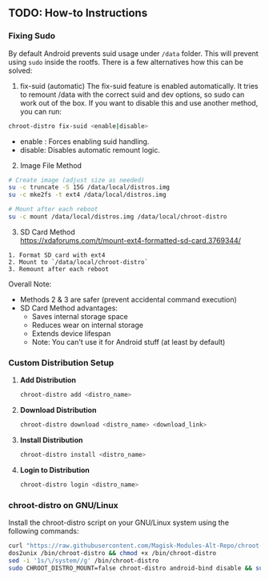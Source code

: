 ## TODO: How-to Instructions

### Fixing Sudo

By default Android prevents suid usage under `/data` folder. This will prevent using `sudo` inside the rootfs. There is a few alternatives how this can be solved:

1. fix-suid (automatic)
The fix-suid feature is enabled automatically. It tries to remount /data with the correct suid and dev options, so sudo can work out of the box.
If you want to disable this and use another method, you can run:
```bash
chroot-distro fix-suid <enable|disable>
```
- enable : Forces enabling suid handling.
- disable: Disables automatic remount logic.

2. Image File Method
```bash
# Create image (adjust size as needed)
su -c truncate -S 15G /data/local/distros.img
su -c mke2fs -t ext4 /data/local/distros.img

# Mount after each reboot
su -c mount /data/local/distros.img /data/local/chroot-distro
```

3. SD Card Method  
https://xdaforums.com/t/mount-ext4-formatted-sd-card.3769344/
```
1. Format SD card with ext4
2. Mount to `/data/local/chroot-distro`
3. Remount after each reboot
```
Overall Note:
- Methods 2 & 3 are safer (prevent accidental command execution)
- SD Card Method advantages:
  - Saves internal storage space
  - Reduces wear on internal storage
  - Extends device lifespan
  - Note: You can't use it for Android stuff (at least by default)

### Custom Distribution Setup

1. **Add Distribution**  
   ```bash
   chroot-distro add <distro_name>
   ```

2. **Download Distribution**  
   ```bash
   chroot-distro download <distro_name> <download_link>
   ```

3. **Install Distribution**  
   ```bash
   chroot-distro install <distro_name>
   ```

4. **Login to Distribution**  
   ```bash
   chroot-distro login <distro_name>
   ```

### chroot-distro on GNU/Linux

Install the chroot-distro script on your GNU/Linux system using the following commands:

```bash
curl "https://raw.githubusercontent.com/Magisk-Modules-Alt-Repo/chroot-distro/refs/heads/main/system/bin/chroot-distro" > /bin/chroot-distro
dos2unix /bin/chroot-distro && chmod +x /bin/chroot-distro
sed -i '1s/\/system//g' /bin/chroot-distro
sudo CHROOT_DISTRO_MOUNT=false chroot-distro android-bind disable && sudo CHROOT_DISTRO_MOUNT=false chroot-distro fix-suid disable
```
